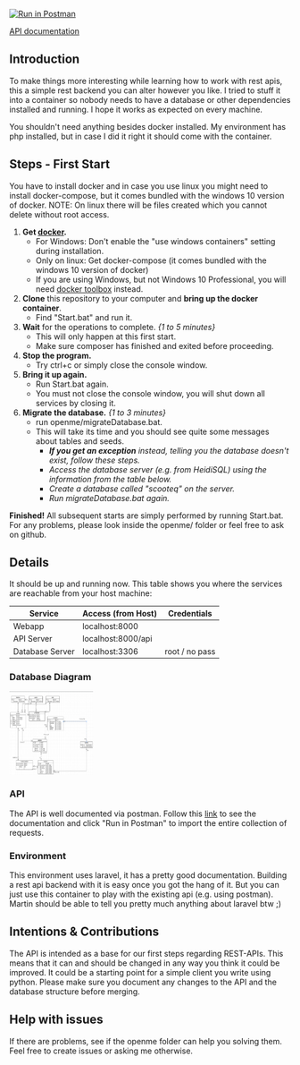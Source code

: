 [![Run in Postman](https://run.pstmn.io/button.svg)](https://app.getpostman.com/run-collection/f39a77a339df981e1a89)

[API documentation](https://documenter.getpostman.com/view/10927287/SzYZ2KQo "API documentation (Postman)")

## Introduction
To make things more interesting while learning how to work with rest apis, this a simple rest backend
you can alter however you like. I tried to stuff it into a container so nobody needs to have
a database or other dependencies installed and running. I hope it works as expected on every machine.

You shouldn't need anything besides docker installed. My environment has php installed, but in case
I did it right it should come with the container.

## Steps - First Start
You have to install docker and in case you use linux you might need to install
docker-compose, but it comes bundled with the windows 10 version of docker.
NOTE: On linux there will be files created which you cannot delete without root access.
1. **Get [docker](https://hub.docker.com/editions/community/docker-ce-desktop-windows "Docker for Win 10 Pro").**
    - For Windows: Don't enable the "use windows containers" setting during installation.
    - Only on linux: Get docker-compose (it comes bundled with the windows 10 version of docker)
    - If you are using Windows, but not Windows 10 Professional, you will need [docker toolbox](https://github.com/docker/toolbox "docker toolbox") instead.
2. **Clone** this repository to your computer and **bring up the docker container**.
    - Find "Start.bat" and run it.
3. **Wait** for the operations to complete. *{1 to 5 minutes}*
    - This will only happen at this first start.
    - Make sure composer has finished and exited before proceeding.
4. **Stop the program.**
    - Try ctrl+c or simply close the console window.
5. **Bring it up again.**
    - Run Start.bat again.
    - You must not close the console window, you will shut down all services by closing it.
6. **Migrate the database.** *{1 to 3 minutes}*
    - run openme/migrateDatabase.bat.
    - This will take its time and you should see quite some messages about tables and seeds.
        - ***If you get an exception** instead, telling you the database doesn't exist, follow these steps.*
        - *Access the database server (e.g. from HeidiSQL) using the information from the table below.*
        - *Create a database called "scooteq" on the server.*
        - *Run migrateDatabase.bat again.*

**Finished!** All subsequent starts are simply performed by running Start.bat.
For any problems, please look inside the openme/ folder or feel free to ask on github.

## Details
It should be up and running now. This table shows you where the services are
reachable from your host machine:

| Service              | Access (from Host)  |  Credentials   |
| -------------------- |---------------------|----------------|
| Webapp               | localhost:8000      |                |
| API Server           | localhost:8000/api  |                |
| Database Server      | localhost:3306      | root / no pass |

### Database Diagram
<a href="OPENME/ERD_31032020.PNG"><img src="https://github.com/Choreas/scooteq_rest/blob/master/OPENME/ERD_31032020.PNG" align="center" height="150" width="150" ></a>

### API
The API is well documented via postman. Follow this [link](https://documenter.getpostman.com/view/10927287/SzYZ2KQo "API documentation")
to see the documentation and click "Run in Postman" to import the entire collection of requests.

### Environment
This environment uses laravel, it has a pretty good documentation. Building a
rest api backend with it is easy once you got the hang of it. But you can just use this container to 
play with the existing api (e.g. using postman). 
Martin should be able to tell you pretty much anything about laravel btw ;)

## Intentions & Contributions
The API is intended as a base for our first steps regarding REST-APIs. This means that it can and should be changed in any way you think
it could be improved. It could be a starting point for a simple client you write using python.
Please make sure you document any changes to the API and the database structure before merging.

## Help with issues
If there are problems, see if the openme folder can help you solving them. Feel free to create issues or asking me otherwise.
